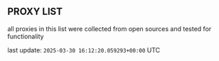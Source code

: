 ## PROXY LIST

all proxies in this list were collected from open sources and tested for functionality

last update: `2025-03-30 16:12:20.059293+00:00` UTC